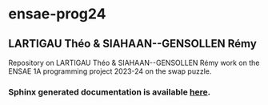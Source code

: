 # ensae-prog24

## LARTIGAU Théo & SIAHAAN--GENSOLLEN Rémy

Repository on LARTIGAU Théo & SIAHAAN--GENSOLLEN Rémy work on the ENSAE 1A programming project 2023-24 on the swap puzzle.

### Sphinx generated documentation is available [here](https://codcordance.github.io/ensae-prog24/).

